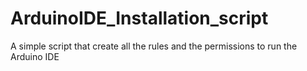 # ArduinoIDE_Installation_script
A simple script that create all the rules and the permissions to run the Arduino IDE
